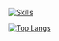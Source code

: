 [![Skills](https://skillicons.dev/icons?i=py,java,mysql,git,gradle,maven,html,css,bootstrap,js,eclipse,visualstudio,vscode,github,vertx,react&perline=6)](https://gallardo.dev)

[![Top Langs](https://github-readme-stats.vercel.app/api/top-langs/?username=Gallardo7761&hide_progress=true)](https://github.com/Gallardo7761/repositories)
